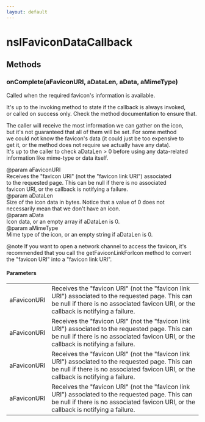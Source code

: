 ```yaml
---
layout: default
---
```


# nsIFaviconDataCallback #

## Methods ##

### onComplete(aFaviconURI, aDataLen, aData, aMimeType) ###
  
Called when the required favicon's information is available.  
  
It's up to the invoking method to state if the callback is always invoked,  
or called on success only.  Check the method documentation to ensure that.  
  
The caller will receive the most information we can gather on the icon,  
but it's not guaranteed that all of them will be set.  For some method  
we could not know the favicon's data (it could just be too expensive to  
get it, or the method does not require we actually have any data).  
It's up to the caller to check aDataLen > 0 before using any data-related  
information like mime-type or data itself.  
  
@param aFaviconURI  
       Receives the "favicon URI" (not the "favicon link URI") associated  
       to the requested page.  This can be null if there is no associated  
       favicon URI, or the callback is notifying a failure.  
@param aDataLen  
       Size of the icon data in bytes.  Notice that a value of 0 does not  
       necessarily mean that we don't have an icon.  
@param aData  
       Icon data, or an empty array if aDataLen is 0.  
@param aMimeType  
       Mime type of the icon, or an empty string if aDataLen is 0.  
  
@note If you want to open a network channel to access the favicon, it's  
      recommended that you call the getFaviconLinkForIcon method to convert  
      the "favicon URI" into a "favicon link URI".  
  

#### Parameters ####

<table>

<tr>
<td>aFaviconURI</td>
<td>       Receives the "favicon URI" (not the "favicon link URI") associated  
       to the requested page.  This can be null if there is no associated  
       favicon URI, or the callback is notifying a failure.  
</td>
</tr>

<tr>
<td>aFaviconURI</td>
<td>       Receives the "favicon URI" (not the "favicon link URI") associated  
       to the requested page.  This can be null if there is no associated  
       favicon URI, or the callback is notifying a failure.  
</td>
</tr>

<tr>
<td>aFaviconURI</td>
<td>       Receives the "favicon URI" (not the "favicon link URI") associated  
       to the requested page.  This can be null if there is no associated  
       favicon URI, or the callback is notifying a failure.  
</td>
</tr>

<tr>
<td>aFaviconURI</td>
<td>       Receives the "favicon URI" (not the "favicon link URI") associated  
       to the requested page.  This can be null if there is no associated  
       favicon URI, or the callback is notifying a failure.  
</td>
</tr>

</table>
